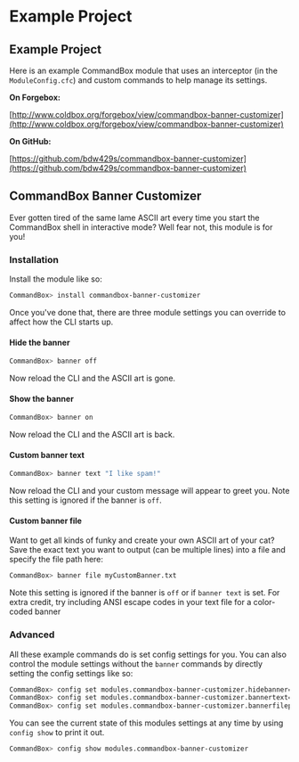 # Example Project

## Example Project

Here is an example CommandBox module that uses an interceptor \(in the `ModuleConfig.cfc`\) and custom commands to help manage its settings.

**On Forgebox:**

[http://www.coldbox.org/forgebox/view/commandbox-banner-customizer](http://www.coldbox.org/forgebox/view/commandbox-banner-customizer)

**On GitHub:**

[https://github.com/bdw429s/commandbox-banner-customizer](https://github.com/bdw429s/commandbox-banner-customizer)

## CommandBox Banner Customizer

Ever gotten tired of the same lame ASCII art every time you start the CommandBox shell in interactive mode? Well fear not, this module is for you!

### Installation

Install the module like so:

```bash
CommandBox> install commandbox-banner-customizer
```

Once you've done that, there are three module settings you can override to affect how the CLI starts up.

#### Hide the banner

```bash
CommandBox> banner off
```

Now reload the CLI and the ASCII art is gone.

#### Show the banner

```bash
CommandBox> banner on
```

Now reload the CLI and the ASCII art is back.

#### Custom banner text

```bash
CommandBox> banner text "I like spam!"
```

Now reload the CLI and your custom message will appear to greet you. Note this setting is ignored if the banner is `off`.

#### Custom banner file

Want to get all kinds of funky and create your own ASCII art of your cat? Save the exact text you want to output \(can be multiple lines\) into a file and specify the file path here:

```bash
CommandBox> banner file myCustomBanner.txt
```

Note this setting is ignored if the banner is `off` or if `banner text` is set. For extra credit, try including ANSI escape codes in your text file for a color-coded banner

### Advanced

All these example commands do is set config settings for you. You can also control the module settings without the `banner` commands by directly setting the config settings like so:

```bash
CommandBox> config set modules.commandbox-banner-customizer.hidebanner=true
CommandBox> config set modules.commandbox-banner-customizer.bannertext="I like spam!"
CommandBox> config set modules.commandbox-banner-customizer.bannerfilepath="C:\\myCustomBanner.txt"
```

You can see the current state of this modules settings at any time by using `config show` to print it out.

```bash
CommandBox> config show modules.commandbox-banner-customizer
```

